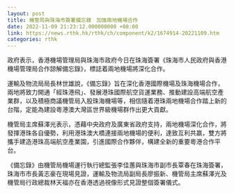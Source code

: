 ```yaml
---
layout: post
title: 機管局與珠海市簽署備忘錄　加強兩地機場合作
date: 2022-11-09 21:23:12.000000000 +08:00
link: https://news.rthk.hk/rthk/ch/component/k2/1674914-20221109.htm
categories: rthk
---
```


政府表示，香港機場管理局與珠海市政府今日在珠海簽署《珠海市人民政府與香港機場管理局合作諒解備忘錄》，標誌着兩地機場將深化合作。

運輸及物流局局長林世雄說，《備忘錄》旨在深化香港國際機場及珠海機場合作，兩地將致力開通「經珠港飛」、發展港珠國際航空貨運業務、推動建設高端航空產業群，以及積極商議機管局入股珠海機場等，相信隨着港珠兩地機場合作踏上新的台階，定能為建設粵港澳大灣區世界級機場群作出更大貢獻。

機管局主席蘇澤光表示，憑藉中央政府及廣東省政府支持，兩地機場深化合作，將發揮港珠各自優勢，利用港珠澳大橋連接兩地機場的便利，達致互利共嬴，雙方將攜手建造港珠高端航空產業園，引進國際合作夥伴，構建全新的重要粵港合作平台。

《備忘錄》由機管局機場運行執行總監張李佳蕙與珠海市副市長覃春在珠海簽署，珠海市市長黃志豪在現場見證，運輸及物流局副局長廖振新、機管局主席蘇澤光及機管局行政總裁林天福亦在香港透過視像形式見證整個簽署儀式。

